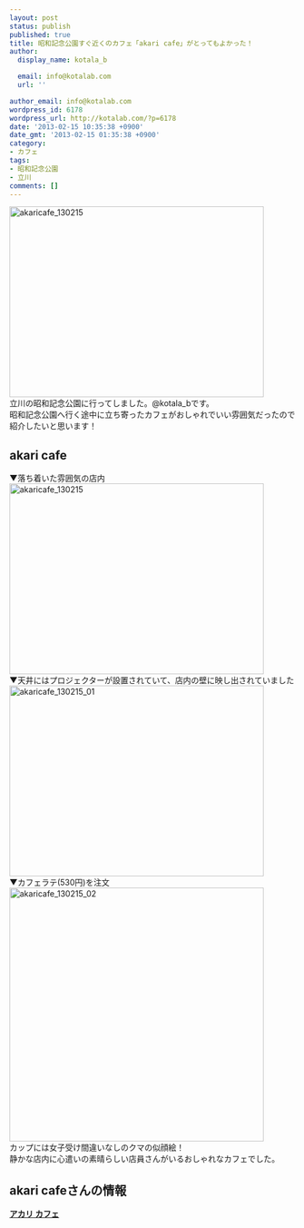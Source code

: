 ```yaml
---
layout: post
status: publish
published: true
title: 昭和記念公園すぐ近くのカフェ「akari cafe」がとってもよかった！
author:
  display_name: kotala_b

  email: info@kotalab.com
  url: ''

author_email: info@kotalab.com
wordpress_id: 6178
wordpress_url: http://kotalab.com/?p=6178
date: '2013-02-15 10:35:38 +0900'
date_gmt: '2013-02-15 01:35:38 +0900'
category:
- カフェ
tags:
- 昭和記念公園
- 立川
comments: []
---
```

<p><img src="http://kotalab.com/wp-content/uploads/akaricafe_130215-448x336.jpg" alt="akaricafe_130215" width="448" height="336" class="alignnone size-large wp-image-6181" /><br />
立川の昭和記念公園に行ってしました。@kotala_bです。<br />
昭和記念公園へ行く途中に立ち寄ったカフェがおしゃれでいい雰囲気だったので紹介したいと思います！<br />
<!--more--></p>
<h2>akari cafe</h2>
<p>▼落ち着いた雰囲気の店内<br />
<img src="http://kotalab.com/wp-content/uploads/akaricafe_130215-448x336.jpg" alt="akaricafe_130215" width="448" height="336" class="alignnone size-large wp-image-6181" /><br />
▼天井にはプロジェクターが設置されていて、店内の壁に映し出されていました<br />
<img src="http://kotalab.com/wp-content/uploads/akaricafe_130215_01-448x336.jpg" alt="akaricafe_130215_01" width="448" height="336" class="alignnone size-large wp-image-6180" /><br />
▼カフェラテ(530円)を注文<br />
<img src="http://kotalab.com/wp-content/uploads/akaricafe_130215_02-448x447.jpg" alt="akaricafe_130215_02" width="448" height="447" class="alignnone size-large wp-image-6179" /><br />
カップには女子受け間違いなしのクマの似顔絵！<br />
静かな店内に心遣いの素晴らしい店員さんがいるおしゃれなカフェでした。</p>
<h2>akari cafeさんの情報</h2>
<div><strong><a href="http://tabelog.com/tokyo/A1329/A132901/13023091/" target="_blank">アカリ カフェ</a></strong><br><script src="http://tabelog.com/badge/google_badge?rcd=13023091" type="text/javascript" charset="utf-8"></div>
<p style="color:#444444; font-size:12px;"><strong>関連ランキング：</strong><a href="http://tabelog.com/RC210201/">ダイニングバー</a> | <a href="http://tabelog.com/tokyo/A1329/A132901/R5963/">立川北駅</a></p>
<h2 class="rele">関連記事</h2>
<p><a href="http://kotalab.com/doutor-milano" target="_blank"><img  class="alignleft" src="http://kotalab.com/wp-content/uploads/doutor_130211-448x336.jpg" alt="また食べたい！ドトールのミラノサンド パストラミビーフがおいしかった！ | kotala's note" width="150" /></a><a href="http://kotalab.com/doutor-milano" target="_blank">また食べたい！ドトールのミラノサンド パストラミビーフがおいしかった！ | kotala's note</a><br style="clear:both;" /><br />
<a href="http://kotalab.com/ramen-tontin" target="_blank"><img  class="alignleft" src="http://kotalab.com/wp-content/uploads/slooProImg_20130117025706.jpg" alt="池袋の屯ちんで東京とんこつラーメンを食べた！ | kotala's note" width="150" /></a><a href="http://kotalab.com/ramen-tontin" target="_blank">池袋の屯ちんで東京とんこつラーメンを食べた！ | kotala's note</a><br style="clear:both;" /><br />
<a href="http://kotalab.com/shinyurigaoka-cake" target="_blank"><img  class="alignleft" src="http://kotalab.com/wp-content/uploads/slooProImg_20121213153245.jpg" alt="小田急線新百合ケ丘駅前の美味しいケーキの店パティスリージローの「窯蒸しチーズスフレ」を食べた！ | kotala's note" width="150" /></a><a href="http://kotalab.com/shinyurigaoka-cake" target="_blank">小田急線新百合ケ丘駅前の美味しいケーキの店パティスリージローの「窯蒸しチーズスフレ」を食べた！ | kotala's note</a><br style="clear:both;" /></p>
